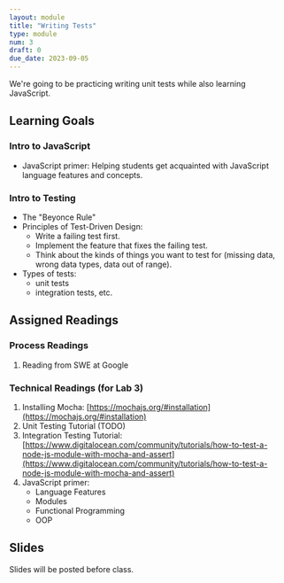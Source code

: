 ```yaml
---
layout: module
title: "Writing Tests"
type: module
num: 3
draft: 0
due_date: 2023-09-05
---
```


We're going to be practicing writing unit tests while also learning JavaScript. 

## Learning Goals

### Intro to JavaScript
* JavaScript primer: Helping students get acquainted with JavaScript language features and concepts.

### Intro to Testing
* The "Beyonce Rule"
* Principles of Test-Driven Design: 
    * Write a failing test first. 
    * Implement the feature that fixes the failing test. 
    * Think about the kinds of things you want to test for (missing data, wrong data types, data out of range).
* Types of tests: 
    * unit tests
    * integration tests, etc.

## Assigned Readings

### Process Readings
1. Reading from SWE at Google

### Technical Readings (for Lab 3)
1. Installing Mocha: [https://mochajs.org/#installation](https://mochajs.org/#installation)
1. Unit Testing Tutorial (TODO)
1. Integration Testing Tutorial: [https://www.digitalocean.com/community/tutorials/how-to-test-a-node-js-module-with-mocha-and-assert](https://www.digitalocean.com/community/tutorials/how-to-test-a-node-js-module-with-mocha-and-assert)
1. JavaScript primer: 
    * Language Features
    * Modules
    * Functional Programming
    * OOP

## Slides
Slides will be posted before class.
